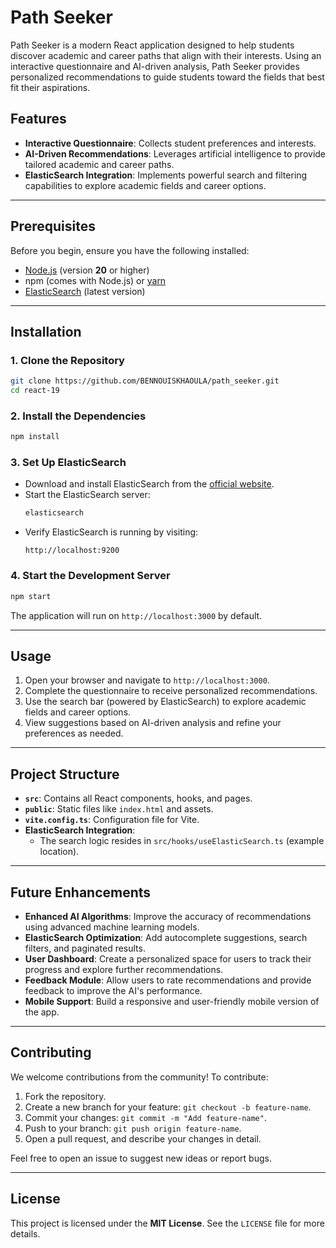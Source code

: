 # **Path Seeker**

Path Seeker is a modern React application designed to help students discover academic and career paths that align with their interests. Using an interactive questionnaire and AI-driven analysis, Path Seeker provides personalized recommendations to guide students toward the fields that best fit their aspirations.

## **Features**
- **Interactive Questionnaire**: Collects student preferences and interests.
- **AI-Driven Recommendations**: Leverages artificial intelligence to provide tailored academic and career paths.
- **ElasticSearch Integration**: Implements powerful search and filtering capabilities to explore academic fields and career options.

---

## **Prerequisites**

Before you begin, ensure you have the following installed:
- [Node.js](https://nodejs.org/) (version **20** or higher)
- npm (comes with Node.js) or [yarn](https://yarnpkg.com/)
- [ElasticSearch](https://www.elastic.co/elasticsearch/) (latest version)

---

## **Installation**

### 1. **Clone the Repository**
```bash
git clone https://github.com/BENNOUISKHAOULA/path_seeker.git
cd react-19
```

### 2. **Install the Dependencies**
```bash
npm install
```

### 3. **Set Up ElasticSearch**
- Download and install ElasticSearch from the [official website](https://www.elastic.co/downloads/elasticsearch).
- Start the ElasticSearch server:
  ```bash
  elasticsearch
  ```
- Verify ElasticSearch is running by visiting:
  ```
  http://localhost:9200
  ```

### 4. **Start the Development Server**
```bash
npm start
```
The application will run on `http://localhost:3000` by default.

---

## **Usage**

1. Open your browser and navigate to `http://localhost:3000`.
2. Complete the questionnaire to receive personalized recommendations.
3. Use the search bar (powered by ElasticSearch) to explore academic fields and career options.
4. View suggestions based on AI-driven analysis and refine your preferences as needed.

---

## **Project Structure**
- **`src`**: Contains all React components, hooks, and pages.
- **`public`**: Static files like `index.html` and assets.
- **`vite.config.ts`**: Configuration file for Vite.
- **ElasticSearch Integration**: 
  - The search logic resides in `src/hooks/useElasticSearch.ts` (example location).

---

## **Future Enhancements**
- **Enhanced AI Algorithms**: Improve the accuracy of recommendations using advanced machine learning models.
- **ElasticSearch Optimization**: Add autocomplete suggestions, search filters, and paginated results.
- **User Dashboard**: Create a personalized space for users to track their progress and explore further recommendations.
- **Feedback Module**: Allow users to rate recommendations and provide feedback to improve the AI's performance.
- **Mobile Support**: Build a responsive and user-friendly mobile version of the app.

---

## **Contributing**

We welcome contributions from the community! To contribute:
1. Fork the repository.
2. Create a new branch for your feature: `git checkout -b feature-name`.
3. Commit your changes: `git commit -m "Add feature-name"`.
4. Push to your branch: `git push origin feature-name`.
5. Open a pull request, and describe your changes in detail.

Feel free to open an issue to suggest new ideas or report bugs.

---

## **License**

This project is licensed under the **MIT License**. See the `LICENSE` file for more details.

